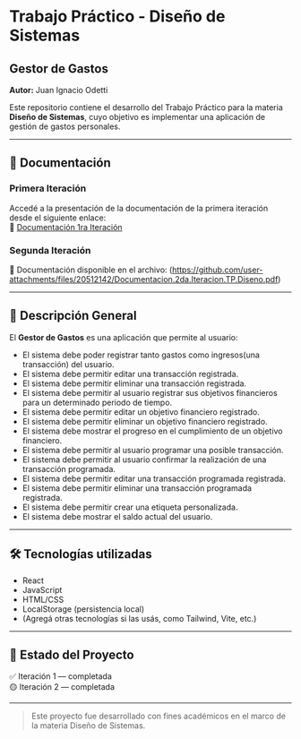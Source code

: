 # Trabajo Práctico - Diseño de Sistemas  
## Gestor de Gastos

**Autor:** Juan Ignacio Odetti

Este repositorio contiene el desarrollo del Trabajo Práctico para la materia **Diseño de Sistemas**, cuyo objetivo es implementar una aplicación de gestión de gastos personales.

---

## 📄 Documentación

### Primera Iteración  
Accedé a la presentación de la documentación de la primera iteración desde el siguiente enlace:  
🔗 [Documentación 1ra Iteración](https://docs.google.com/document/d/1PvOxB9db7NhXw5bTLcpajbPDTn827sDfSTMWfMq_wX0/edit?usp=sharing)

### Segunda Iteración  
📄 Documentación disponible en el archivo: 
(https://github.com/user-attachments/files/20512142/Documentacion.2da.Iteracion.TP.Diseno.pdf)

---

## 📌 Descripción General

El **Gestor de Gastos** es una aplicación que permite al usuario:

- El sistema debe poder registrar tanto gastos como ingresos(una transacción) del usuario.
- El sistema debe permitir editar una transacción registrada.
- El sistema debe permitir eliminar una transacción registrada.
- El sistema debe permitir al usuario registrar sus objetivos financieros para un determinado periodo de tiempo.
- El sistema debe permitir editar un objetivo financiero registrado.
- El sistema debe permitir eliminar un  objetivo financiero registrado.
- El sistema debe mostrar el progreso en el cumplimiento de un objetivo financiero.
- El sistema debe permitir al usuario programar una posible transacción.
- El sistema debe permitir al usuario confirmar la realización de una transacción programada.
- El sistema debe permitir editar una transacción programada registrada.
- El sistema debe permitir eliminar una transacción programada registrada.
- El sistema debe permitir crear una etiqueta personalizada.
- El sistema debe mostrar el saldo actual del usuario.

---

## 🛠️ Tecnologías utilizadas

- React
- JavaScript
- HTML/CSS
- LocalStorage (persistencia local)
- (Agregá otras tecnologías si las usás, como Tailwind, Vite, etc.)

---

## 🚧 Estado del Proyecto

✅ Iteración 1 — completada  
🟡 Iteración 2 — completada

---

> Este proyecto fue desarrollado con fines académicos en el marco de la materia Diseño de Sistemas.
